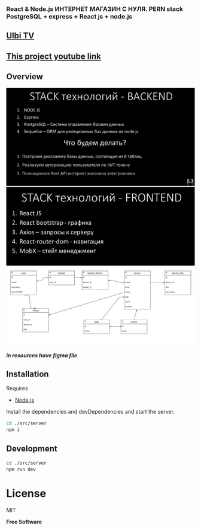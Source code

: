 ### React & Node.js ИНТЕРНЕТ МАГАЗИН С НУЛЯ. PERN stack PostgreSQL + express + React js + node.js
##  [Ulbi TV](https://www.youtube.com/channel/UCDzGdB9TTgFm8jRXn1tBdoA)
##  [This project youtube link](https://www.youtube.com/watch?v=H2GCkRF9eko)


## Overview
![alt back](resources/screens/back.png)
![alt front](resources/screens/front.png)
![alt db erm](resources/screens/db%20erm.png)


##### in resources have figma file

## Installation

Requires 
- [Node.js](https://nodejs.org/) 

Install the dependencies and devDependencies and start the server.

```sh
cd ./src/server
npm i
```




## Development



```sh
cd ./src/server
npm run dev
```








# License

MIT

**Free Software**


